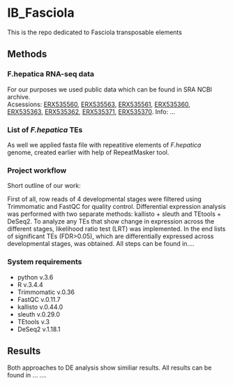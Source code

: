 # IB_Fasciola
This is the repo dedicated to Fasciola transposable elements 


## Methods

### F.hepatica RNA-seq data
For our purposes we used public data which can be found in SRA NCBI archive.  
Acsessions: [ERX535560](https://www.ncbi.nlm.nih.gov/sra/?term=ERX535560), [ERX535563](https://www.ncbi.nlm.nih.gov/sra/?term=ERX535563), [ERX535561](https://www.ncbi.nlm.nih.gov/sra/?term=ERX535561), [ERX535360](https://www.ncbi.nlm.nih.gov/sra/?term=ERX535360), [ERX535363](https://www.ncbi.nlm.nih.gov/sra/?term=ERX535363), [ERX535362](https://www.ncbi.nlm.nih.gov/sra/?term=ERX535362), [ERX535371](https://www.ncbi.nlm.nih.gov/sra/?term=ERX535371), [ERX535370](https://www.ncbi.nlm.nih.gov/sra/?term=ERX535370).
Info: ...

### List of *F.hepatica* TEs
As well we applied fasta file with repeatitive elements of *F.hepatica* genome, created earlier with help of RepeatMasker tool.

### Project workflow 
Short outline of our work:

First of all, row reads of 4 developmental stages were filtered using Trimmomatic and FastQC for quality control. Differential expression analysis was performed with two separate methods: kallisto + sleuth and TEtools + DeSeq2. To analyze any TEs that show change in expression across the different stages, likelihood ratio test (LRT) was implemented. In the end lists of significant TEs (FDR>0.05), which are differentially expressed across developmental stages, was obtained. 
All steps can be found in....

### System requirements
* python v.3.6
* R v.3.4.4
* Trimmomatic v.0.36
* FastQC v.0.11.7
* kallisto v.0.44.0 
* sleuth v.0.29.0
* TEtools v.3 
* DeSeq2 v.1.18.1

## Results
Both approaches to DE analysis show similiar results.
All results can be found in ...
....

